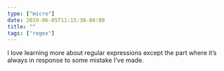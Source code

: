 ```yaml
---
type: ["micro"]
date: 2019-06-05T11:15:38-04:00
title: ""
tags: ["regex"]
---
```

I love learning more about regular expressions except the part where it’s always in response to some mistake I’ve made.
